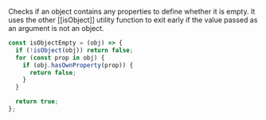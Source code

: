Checks if an object contains any properties to define whether it is empty.
It uses the other [[isObject]] utility function to exit early if the value passed as an argument is not an object.
```js
const isObjectEmpty = (obj) => {
  if (!isObject(obj)) return false;
  for (const prop in obj) {
    if (obj.hasOwnProperty(prop)) {
      return false;
    }
  }

  return true;
};
```